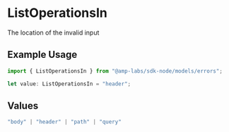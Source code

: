 # ListOperationsIn

The location of the invalid input

## Example Usage

```typescript
import { ListOperationsIn } from "@amp-labs/sdk-node/models/errors";

let value: ListOperationsIn = "header";
```

## Values

```typescript
"body" | "header" | "path" | "query"
```